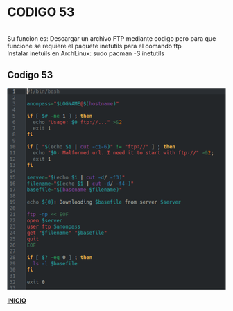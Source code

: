 # **CODIGO 53**
<br>
Su funcion es: Descargar un archivo FTP mediante codigo pero para que funcione se requiere  el paquete inetutils para el comando ftp
<br>
Instalar inetuils en ArchLinux: sudo pacman -S inetutils
<br>

## Codigo 53
![codigo53.png](codigo53.png)


**[INICIO](https://github.com/SPM-UPVictoria/test-git-2130074/blob/main/README.md)**
